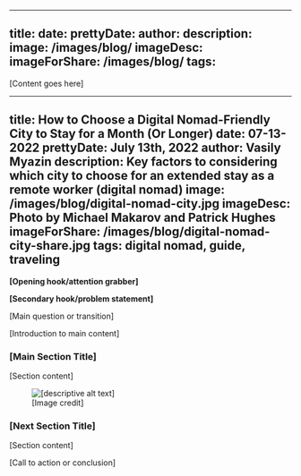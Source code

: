 <!-- templates/_post.md -->
---
title: 
date: 
prettyDate: 
author: 
description: 
image: /images/blog/
imageDesc: 
imageForShare: /images/blog/
tags: 
---

[Content goes here]

<!-- sample-post.md -->
---
title: How to Choose a Digital Nomad-Friendly City to Stay for a Month (Or Longer)
date: 07-13-2022
prettyDate: July 13th, 2022
author: Vasily Myazin
description: Key factors to considering which city to choose for an extended stay as a remote worker (digital nomad)
image: /images/blog/digital-nomad-city.jpg
imageDesc: Photo by Michael Makarov and Patrick Hughes
imageForShare: /images/blog/digital-nomad-city-share.jpg
tags: digital nomad, guide, traveling
---

**[Opening hook/attention grabber]**

**[Secondary hook/problem statement]**

[Main question or transition]

[Introduction to main content]

### [Main Section Title]

[Section content]

<figure>
<img src="/images/blog/[image-name]" alt="[descriptive alt text]">
<figcaption>[Image credit]</figcaption>
</figure>

### [Next Section Title]

[Section content]

[Call to action or conclusion]